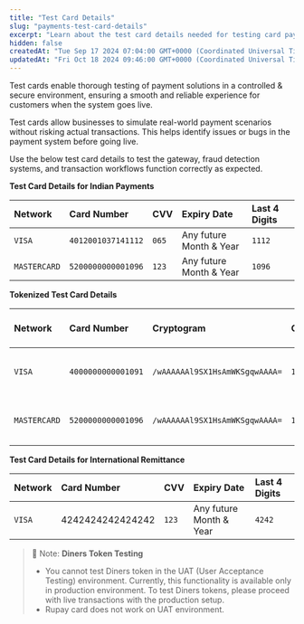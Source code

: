 ```yaml
---
title: "Test Card Details"
slug: "payments-test-card-details"
excerpt: "Learn about the test card details needed for testing card payments."
hidden: false
createdAt: "Tue Sep 17 2024 07:04:00 GMT+0000 (Coordinated Universal Time)"
updatedAt: "Fri Oct 18 2024 09:46:00 GMT+0000 (Coordinated Universal Time)"
---
```

Test cards enable thorough testing of payment solutions in a controlled & secure environment, ensuring a smooth and reliable experience for customers when the system goes live.

Test cards allow businesses to simulate real-world payment scenarios without risking actual transactions. This helps identify issues or bugs in the payment system before going live.

Use the below test card details to test the gateway, fraud detection systems, and transaction workflows function correctly as expected.

**Test Card Details for Indian Payments**

| Network      | Card Number        | CVV   | Expiry Date             | Last 4 Digits |
| :----------- | :----------------- | :---- | :---------------------- | :------------ |
| `VISA`       | `4012001037141112` | `065` | Any future Month & Year | `1112`        |
| `MASTERCARD` | `5200000000001096` | `123` | Any future Month & Year | `1096`        |

**Tokenized Test Card Details**

| Network      | Card Number        | Cryptogram                     | CVV   | Expiry Date             | Last 4 Digits |
| :----------- | :----------------- | :----------------------------- | :---- | :---------------------- | :------------ |
| `VISA`       | `4000000000001091` | `/wAAAAAAl9SX1HsAmWKSgqwAAAA=` | `123` | Any future Month & Year | `1091`        |
| `MASTERCARD` | `5200000000001096` | `/wAAAAAAl9SX1HsAmWKSgqwAAAA=` | `123` | Any future Month & Year | `1096`        |

**Test Card Details for International Remittance**

| Network | Card Number      | CVV   | Expiry Date             | Last 4 Digits |
| :------ | :--------------- | :---- | :---------------------- | :------------ |
| `VISA`  | 4242424242424242 | `123` | Any future Month & Year | `4242`        |

> 📘 Note: **Diners Token Testing**
> 
> - You cannot test Diners token in the UAT (User Acceptance Testing) environment. Currently, this functionality is available only in production environment. To test Diners tokens, please proceed with live transactions with the production setup.
> - Rupay card does not work on UAT environment.
